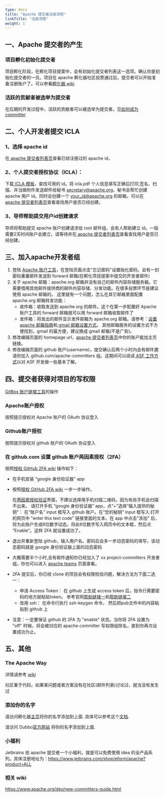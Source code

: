 ```yaml
---
type: docs
title: "Apache 提交者注册流程"
linkTitle: "注册流程"
weight: 1
---
```



## 一、Apache 提交者的产生

### 项目孵化初始化提交者

项目孵化阶段，在孵化项目提案中，会有初始化提交者列表这一选项。确认你是初始化提交者的一员。项目在 apache 孵化器社区投票通过后，提交者可以开始准备注册账户了。可以参看[孵化器 wiki](https://wiki.apache.org/incubator/)

### 活跃的贡献者被选举为提交者

在后期的开发过程中，活跃的贡献者可以被选举为提交者。见[如何成为 committer](https://www.apache.org/dev/new-committers-guide.html#becoming-a-committer)

## 二、个人开发者提交 ICLA

### 1、选择 apache id
在[ apache 提交者列表页](http://people.apache.org/committer-index.html)查看已经注册过的 apache id，

### 2、个人提交者授权协议（ICLA）：
下载[ ICLA 模板](https://www.apache.org/licenses/icla.pdf)，查找可用的 id。将 icla.pdf 个人信息填写正确后打印,签名、扫描、并当做附件发送邮件给秘书 secretary@apache.org，秘书会帮忙创建 apache 用户 id。同时会创建一个 your_id@apache.org 的邮箱，可以在[ apache 提交者列表页](http://people.apache.org/committer-index.html)查看查找用户是否已经创建。

### 3、导师帮助提交用户id创建请求
导师将帮助提交 apache 账户创建请求给 root 邮件组，会有人帮助建立 id。一般需要2天时间账户会建立，请等待并在[ apache 提交者列表页](http://people.apache.org/committer-index.html)查看查找用户是否已经创建。

## 三、加入apache开发者组
1. 登陆 [Apache 账户工具](https://id.apache.org/)，在登陆页面点击"忘记密码"设置始化密码，会有一封密码重置邮件发送到 forward 邮箱(在孵化项目提案中提交的开发者邮件)
2. 关于 apache 邮箱：apache.org 邮箱并没有自己的邮件内容存储服务器。它需要借用其他邮件提供商的邮件内容存储、分发功能。在很多投票环节是建议使用 apache 邮箱的。
    这里就有一个问题，怎么在其它邮箱里面配置 apache.org 邮箱转发功能：
    * 收件箱：收取发送到 apache.org 的邮件。这个在第一步配置好 Apache 账户工具的 forward 邮箱就可以用 forward 邮箱收取邮件了
    * 发件箱：将发出的邮件显示发件邮箱为 apache.org 邮箱。请参考：[设置 apache 邮箱指南](https://reference.apache.org/committer/email)和[ gmail 邮箱设置方式](https://support.google.com/mail/answer/22370)。 其他邮箱服务的设置方式不方便找到，gmail 的最方便，建议换成 gmail 邮箱(不是广告)。
3. 修改编辑页面的 homepage url，[apache 提交者列表页](http://people.apache.org/committer-index.html)中你的账户能加主页链接。
4. 修改编辑页面的 github 账户(username)，提交确认后两个小时内会有邮件邀请你加入 github.com/apache-committers 组。这期间可以阅读[ ASF 工作方式](http://www.apache.org/foundation/how-it-works.html#developers)以对 ASF 开发做一些基本了解。
## 四、提交者获得对项目的写权限

[GitBox 账户链接工具](https://gitbox.apache.org/setup/)的操作

### Apache账户授权
按照提示授权对 Apache 账户的 OAuth 协议登入

### Github账户授权
按照提示授权对 github 账户的 OAuth 协议登入

### 在 github.com 设置 github 账户两因素授权（2FA）
按照[授权 GitHub 2FA wiki](https://docs.github.com/en/authentication/securing-your-account-with-two-factor-authentication-2fa/configuring-two-factor-authentication) 操作如下：
* 在手机安装 “google 身份验证器” app
* 按照[授权 GitHub 2FA wiki](https://docs.github.com/en/authentication/securing-your-account-with-two-factor-authentication-2fa/configuring-two-factor-authentication) 一步一步操作。

   在[两因素授权验证](https://github.com/settings/security)界面，不建议选择用手机扫描二维码，因为有些手机会扫描不出来。
   请打开手机 “google 身份验证器” app，点“+”选择“输入提供的秘钥”： 在“账户名” input 框写入 github 账户。在“您的秘钥” input 框写入:打开的网页中 "enter this text code" 链接里面的文本。在 app 中点击"添加" 后，将为此账户生成6位数字动态。将此6位数字写入网页中的文本框，然后点 “Enable”。这样 2FA 就设置成功了。

* 退出并重新登陆 github，输入用户名、密码后会多一步动态密码的填写，该动态密码就是 google 身份验证器上面的动态密码

* 大概需要半个小时,会有邮件通知你已经加入了 xx project-committers 开发者组。你也可以进入 [apache teams](https://github.com/orgs/apache/teams) 页面查看。

* 2FA 提交后，你已经 clone 的项目会有权限校验问题，解决方法为下面二选一：
  * 申请 Access Token：
   在 github 上生成 access token 后，指令行需要密码的地方就粘贴token。
   参考官网[帮助链接一](https://docs.github.com/cn/repositories/creating-and-managing-repositories/troubleshooting-cloning-errors#provide-access-token-if-2fa-enabled)和[帮助链接二](https://docs.github.com/en/authentication/keeping-your-account-and-data-secure/creating-a-personal-access-token)
  * 改用 ssh：
   在命令行执行 ssh-keygen 命令， 然后把pub文件中的内容粘贴到 github 上
  
* 注意：一定要保证 github 的 2FA 为 "enable" 状态。当你将 2FA 设置为 "off" 时候，将会被对应的 apache committer 写权限组除名，直到你再次设置成功为止。
  
## 五、其他

### The Apache Way
详情请参考 [wiki](http://apache.org/foundation/governance/)

社区重于代码，如果某问题或者方案没有在社区(邮件列表)讨论过，就当没有发生过

### 添加你的名字

请访问孵化器[主页](https://incubator.apache.org/projects/dubbo.html)将你的名字添加到上面. 具体可以参考这个[文档](http://dubbo.apache.org/docs/3.0/zh-cn/docs/developers/committer-guide/apache-dubbo-page_dev.html).

请访问 Dubbo[官方网站](http://dubbo.apache.org/docs/3.0/zh-cn/docs/developers/developers/developers_dev.html) 将你的名字添加到上面.

### 小福利

Jetbrains 给 apache 提交者一个小福利，就是可以免费使用 idea 的全产品系列。具体注册地址为：https://www.jetbrains.com/shop/eform/apache?product=ALL
   
### 相关 wiki
https://www.apache.org/dev/new-committers-guide.html

